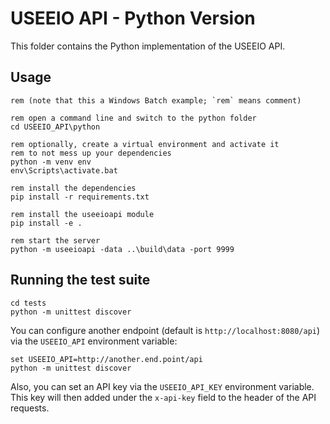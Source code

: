 # USEEIO API - Python Version
This folder contains the Python implementation of the USEEIO API.

## Usage

```batch
rem (note that this a Windows Batch example; `rem` means comment)

rem open a command line and switch to the python folder
cd USEEIO_API\python

rem optionally, create a virtual environment and activate it
rem to not mess up your dependencies
python -m venv env
env\Scripts\activate.bat

rem install the dependencies
pip install -r requirements.txt

rem install the useeioapi module
pip install -e .

rem start the server
python -m useeioapi -data ..\build\data -port 9999
```

## Running the test suite

```batch
cd tests
python -m unittest discover
```

You can configure another endpoint (default is `http://localhost:8080/api`)
via the `USEEIO_API` environment variable:

```batch
set USEEIO_API=http://another.end.point/api
python -m unittest discover
```

Also, you can set an API key via the `USEEIO_API_KEY` environment variable.
This key will then added under the `x-api-key` field to the header of the API
requests.
